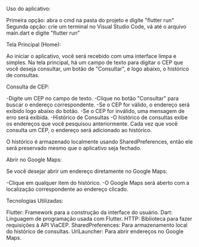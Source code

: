 Uso do aplicativo:

Primeira opção: abra o cmd na pasta do projeto e digite "flutter run"
Segunda opção: crie um terminal no Visual Studio Code, vá até o arquivo main.dart e digite "flutter run"

Tela Principal (Home):

Ao iniciar o aplicativo, você será recebido com uma interface limpa e simples. Na tela principal, há um campo de texto para digitar o CEP que você deseja consultar, um botão de "Consultar", e logo abaixo, o histórico de consultas.

Consulta de CEP:

-Digite um CEP no campo de texto.
-Clique no botão "Consultar" para buscar o endereço correspondente.
-Se o CEP for válido, o endereço será exibido logo abaixo do botão.
-Se o CEP for inválido, uma mensagem de erro será exibida.
-Histórico de Consultas
-O histórico de consultas exibe os endereços que você pesquisou anteriormente. Cada vez que você consulta um CEP, o endereço será adicionado ao histórico.

O histórico é armazenado localmente usando SharedPreferences, então ele será preservado mesmo que o aplicativo seja fechado.

Abrir no Google Maps:

Se você desejar abrir um endereço diretamente no Google Maps:

-Clique em qualquer item do histórico.
-O Google Maps será aberto com a localização correspondente ao endereço clicado.

Tecnologias Utilizadas:

Flutter: Framework para a construção da interface do usuário.
Dart: Linguagem de programação usada com Flutter.
HTTP: Biblioteca para fazer requisições à API ViaCEP.
SharedPreferences: Para armazenamento local do histórico de consultas.
UrlLauncher: Para abrir endereços no Google Maps.